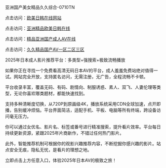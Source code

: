 亚洲国产美女精品久久综合-0710TN

点击访问：<a href="https://heiliaoll4qsx.pages.dev">欧美日韩在线网站</a>

点击访问：<a href="https://heiliaowzu4ur.pages.dev">亚洲精品欧美日韩在线</a>

点击访问：<a href="https://heiliaoxwd5i8.pages.dev">精品亚洲国产成人AⅤ在线</a>

点击访问：<a href="https://heiliaozj3tjd.pages.dev">久久精品国产AV一区二区三区</a>

2025年日本成人影片推荐平台：多类型+强搜索+极致流畅播放

如果你正在寻找一个免费看高清无码日本AV的平台，成人羞羞免费站绝对值得一试。网站完全开放，支持匿名访问，无需注册，无广告，全程流畅不卡顿。

平台收录丰富，覆盖无码、有码、剧情向、制服诱惑、素人、双飞、人妻伦理等类型，无论你喜欢哪类题材，都能快速找到。

支持多种清晰度切换，从720P到原画级4K，播放系统采用CDN全球加速，点开即播，告别缓冲烦恼。平台界面简洁，适配手机、平板、电脑等所有终端，跨设备访问毫无压力。

你可以通过女优名、影片名、标签或番号进行精准搜索，提升看片效率。平台每日持续更新资源，紧跟2025年片商新作，不错过任何热门影片。

此外，智能推荐机制可根据你的观影兴趣推荐内容，不断挖掘你感兴趣的影片。站点安全无痕，隐私无忧，是看片的理想之地。

立即点击上方任意入口，体验2025年日本AV的极致之旅！

<span style="display:none;">[Canonical link]  (  ）</span> 
